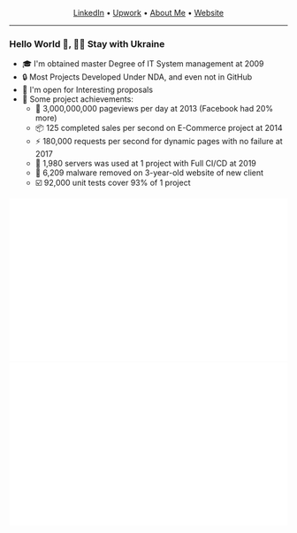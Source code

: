 <p align="center">
  <a href="https://www.linkedin.com/in/dmytro-shevliakov/">LinkedIn</a> •
  <a href="https://www.upwork.com/freelancers/~019ca767ded111b4cd">Upwork</a> •
  <a href="https://github.com/sfer23/sfer23/blob/main/ABOUT.md">About Me</a> •
  <a href="https://www.quardex.com">Website</a>
</p>

---

### Hello World 👋,   💙💛 Stay with Ukraine

- 🎓 I'm obtained master Degree of IT System management at 2009
- 🔒 Most Projects Developed Under NDA, and even not in GitHub
- 🔭 I'm open for Interesting proposals
- 🏅 Some project achievements:
  - 👀 3,000,000,000 pageviews per day at 2013 (Facebook had 20% more)
  - 📦 125 completed sales per second on E-Commerce project at 2014
  - ⚡ 180,000 requests per second for dynamic pages with no failure at 2017
  - 🔨 1,980 servers was used at 1 project with Full CI/CD at 2019
  - 💊 6,209 malware removed on 3-year-old website of new client
  - ☑️ 92,000 unit tests cover 93% of 1 project


![](https://github.com/sfer23/sfer23/blob/main/media/generated/overview.svg)
![](https://github.com/sfer23/sfer23/blob/main/media/generated/languages.svg)

<!--
- 🔭 I’m currently working on ...
- 🌱 I’m currently learning ...
- 👯 I’m looking to collaborate on ...
- 🤔 I’m looking for help with ...
- 💬 Ask me about ...
- 📫 How to reach me: ...
- 😄 Pronouns: ...
- ⚡ Fun fact: ...
-->
